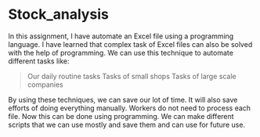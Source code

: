 # Stock_analysis

In this assignment, I have automate an Excel file using a programming language. I have learned that complex task of Excel files can also be solved with the help of programming. We can use this technique to automate different tasks like:
> Our daily routine tasks
> Tasks of small shops
> Tasks of large scale companies

By using these techniques, we can save our lot of time. It will also save efforts of doing everything manually. Workers do not need to process each file. Now this can be done using programming. We can make different scripts that we can use mostly and save them and can use for future use.
